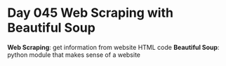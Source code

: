 # Day 045 Web Scraping with Beautiful Soup

**Web Scraping**: get information from website HTML code
**Beautiful Soup**: python module that makes sense of a website
